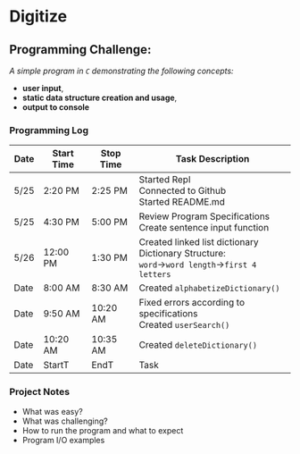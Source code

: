 # Digitize
## Programming Challenge:
*A simple program in `C` demonstrating the following concepts:*

* **user input**,
* **static data structure creation and usage**,
* **output to console**

### Programming Log
| Date | Start Time | Stop Time | Task Description |
| ----------- | ----------- | ----------- | ----------- |
| 5/25 | 2:20 PM | 2:25 PM | Started Repl<br>Connected to Github<br>Started README.md |
| 5/25 | 4:30 PM | 5:00 PM | Review Program Specifications<br>Create sentence input function |
| 5/26 | 12:00 PM | 1:30 PM | Created linked list dictionary<br>Dictionary Structure:<br>`word`->`word length`->`first 4 letters` |
| Date | 8:00 AM | 8:30 AM | Created `alphabetizeDictionary()` |
| Date | 9:50 AM | 10:20 AM | Fixed errors according to specifications<br>Created `userSearch()` |
| Date | 10:20 AM | 10:35 AM | Created `deleteDictionary()` |
| Date | StartT | EndT | Task |

### Project Notes
* What was easy?
* What was challenging?
* How to run the program and what to expect
* Program I/O examples